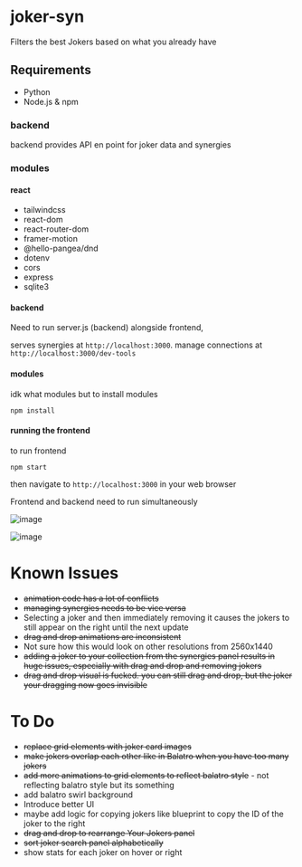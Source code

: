 # joker-syn
Filters the best Jokers based on what you already have 

## Requirements

- Python 
- Node.js & npm


### backend
backend provides API en
point for joker data and synergies

### modules

#### react

- tailwindcss
- react-dom
- react-router-dom
- framer-motion 
- @hello-pangea/dnd
- dotenv
- cors
- express
- sqlite3
#### backend

Need to run server.js (backend) alongside frontend,

serves synergies at `http://localhost:3000`.
manage connections at `http://localhost:3000/dev-tools`

#### modules

idk what modules but to install modules

```
npm install
``` 

#### running the frontend
to run frontend
```
npm start
```

then navigate to `http://localhost:3000` in your web browser

Frontend and backend need to run simultaneously

![image](https://github.com/user-attachments/assets/bbb96d27-1cb2-4955-bfbe-fd4b7815d217)



![image](https://github.com/user-attachments/assets/e7965ef5-0805-4133-8ad5-f4a6808c1055)


# Known Issues

- ~~animation code has a lot of conflicts~~
- ~~managing synergies needs to be vice versa~~
- Selecting a joker and then immediately removing it causes the jokers to still appear on the right until the next update
- ~~drag and drop animations are inconsistent~~
- Not sure how this would look on other resolutions from 2560x1440
- ~~adding a joker to your collection from the synergies panel results in huge issues, especially with drag and drop and removing jokers~~
- ~~drag and drop visual is fucked. you can still drag and drop, but the joker your dragging now goes invisible~~

# To Do

- ~~replace grid elements with joker card images~~
- ~~make jokers overlap each other like in Balatro when you have too many jokers~~
- ~~add more animations to grid elements to reflect balatro style~~ - not reflecting balatro style but its something
- add balatro swirl background
- Introduce better UI
- maybe add logic for copying jokers like blueprint to copy the ID of the joker to the right
- ~~drag and drop to rearrange Your Jokers panel~~
- ~~sort joker search panel alphabetically~~
- show stats for each joker on hover or right 

